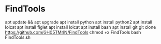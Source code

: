 # FindTools
apt update && apt upgrade 
apt install python
apt install python2
apt install lolcat
apt install figlet
apt install lolcat
apt install bash
apt install git
git clone https://github.com/GH05TM4N/FindTools
chmod +x FindTools
bash FindTools.sh
